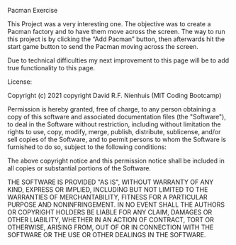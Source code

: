 Pacman Exercise

This Project was a very interesting one. The objective was to create a Pacman factory and to have them move across the screen. The way to run this project is by clicking the “Add Pacman” button, then afterwards hit the start game button to send the Pacman moving across the screen. 

Due to technical difficulties my next improvement to this page will be to add true functionality to this page.

License:

Copyright (c) 2021 copyright David R.F. Nienhuis (MIT Coding Bootcamp)

Permission is hereby granted, free of charge, to any person obtaining a copy
of this software and associated documentation files (the "Software"), to deal
in the Software without restriction, including without limitation the rights
to use, copy, modify, merge, publish, distribute, sublicense, and/or sell
copies of the Software, and to permit persons to whom the Software is
furnished to do so, subject to the following conditions:

The above copyright notice and this permission notice shall be included in all
copies or substantial portions of the Software.

THE SOFTWARE IS PROVIDED "AS IS", WITHOUT WARRANTY OF ANY KIND, EXPRESS OR
IMPLIED, INCLUDING BUT NOT LIMITED TO THE WARRANTIES OF MERCHANTABILITY,
FITNESS FOR A PARTICULAR PURPOSE AND NONINFRINGEMENT. IN NO EVENT SHALL THE
AUTHORS OR COPYRIGHT HOLDERS BE LIABLE FOR ANY CLAIM, DAMAGES OR OTHER
LIABILITY, WHETHER IN AN ACTION OF CONTRACT, TORT OR OTHERWISE, ARISING FROM,
OUT OF OR IN CONNECTION WITH THE SOFTWARE OR THE USE OR OTHER DEALINGS IN THE
SOFTWARE.
